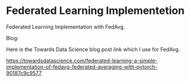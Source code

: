 # Federated Learning Implementetion

Federated Learning Implementation with FedAvg. 

Blog: 

Here is the Towards Data Science blog post link which I use for FedAvg. 

https://towardsdatascience.com/federated-learning-a-simple-implementation-of-fedavg-federated-averaging-with-pytorch-90187c9c9577